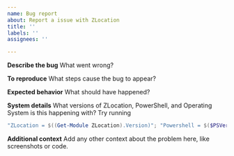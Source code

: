 ```yaml
---
name: Bug report
about: Report a issue with ZLocation
title: ''
labels: ''
assignees: ''

---
```


**Describe the bug**
What went wrong?

**To reproduce**
What steps cause the bug to appear?

**Expected behavior**
What should have happened?

**System details**
What versions of ZLocation, PowerShell, and Operating System is this happening with? Try running 
```powershell
"ZLocation = $((Get-Module ZLocation).Version)"; "Powershell = $($PSVersionTable.PSVersion)"; "OS = $([System.Environment]::OSVersion.VersionString)"
```

**Additional context**
Add any other context about the problem here, like screenshots or code.
